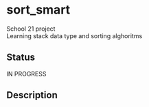 # sort_smart

School 21 project <br>
Learning stack data type and sorting alghoritms

## Status

IN PROGRESS

## Description
